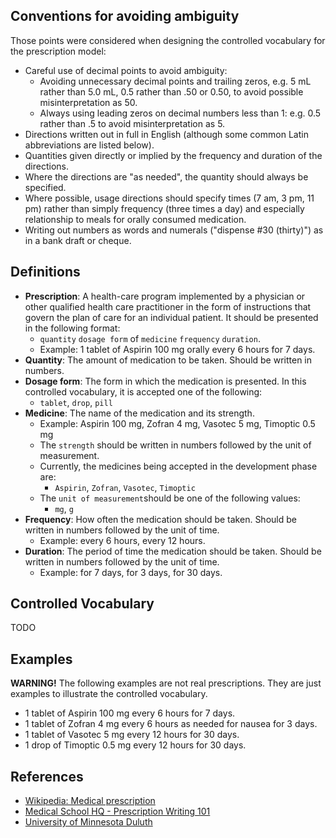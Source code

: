 ## Conventions for avoiding ambiguity
Those points were considered when designing the controlled vocabulary for the prescription model:

- Careful use of decimal points to avoid ambiguity:
    - Avoiding unnecessary decimal points and trailing zeros, e.g. 5 mL rather than 5.0 mL, 0.5 rather than .50 or 0.50, to avoid possible misinterpretation as 50.
    - Always using leading zeros on decimal numbers less than 1: e.g. 0.5 rather than .5 to avoid misinterpretation as 5.
- Directions written out in full in English (although some common Latin abbreviations are listed below).
- Quantities given directly or implied by the frequency and duration of the directions.
- Where the directions are "as needed", the quantity should always be specified.
- Where possible, usage directions should specify times (7 am, 3 pm, 11 pm) rather than simply frequency (three times a day) and especially relationship to meals for orally consumed medication.
- Writing out numbers as words and numerals ("dispense #30 (thirty)") as in a bank draft or cheque.

## Definitions
- **Prescription**: A health-care program implemented by a physician or other qualified health care practitioner in the form of instructions that govern the plan of care for an individual patient. It should be presented in the following format:
    - `quantity` `dosage form` of `medicine`  `frequency` `duration`.
    - Example: 1 tablet of Aspirin 100 mg orally every 6 hours for 7 days.
- **Quantity**: The amount of medication to be taken. Should be written in numbers.
- **Dosage form**: The form in which the medication is presented. In this controlled vocabulary, it is accepted one of the following:
    - `tablet`, `drop`, `pill`
- **Medicine**: The name of the medication and its strength.
    - Example: Aspirin 100 mg, Zofran 4 mg, Vasotec 5 mg, Timoptic 0.5 mg
    - The `strength` should be written in numbers followed by the unit of measurement.
    - Currently, the medicines being accepted in the development phase are:
        - `Aspirin`, `Zofran`, `Vasotec`, `Timoptic`
    - The `unit of measurement`should be one of the following values:
        - `mg`, `g`
- **Frequency**: How often the medication should be taken. Should be written in numbers followed by the unit of time.
    - Example: every 6 hours, every 12 hours.
- **Duration**: The period of time the medication should be taken. Should be written in numbers followed by the unit of time.
    - Example: for 7 days, for 3 days, for 30 days.

## Controlled Vocabulary
TODO

## Examples
**WARNING!** The following examples are not real prescriptions. They are just examples to illustrate the controlled vocabulary.

- 1 tablet of Aspirin 100 mg every 6 hours for 7 days.
- 1 tablet of Zofran 4 mg every 6 hours as needed for nausea for 3 days.
- 1 tablet of Vasotec 5 mg every 12 hours for 30 days.
- 1 drop of Timoptic 0.5 mg every 12 hours for 30 days.


## References
- [Wikipedia: Medical prescription](https://en.wikipedia.org/wiki/Medical_prescription)
- [Medical School HQ - Prescription Writing 101](https://medicalschoolhq.net/prescription-writing-101/)
- [University of Minnesota Duluth](https://www.d.umn.edu/medweb/Modules/Prescription/Practice.html)